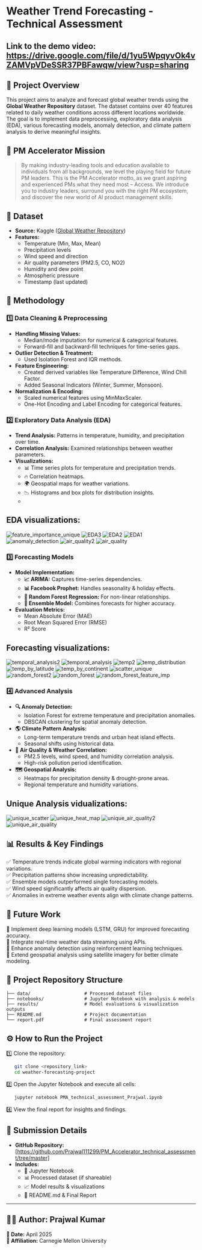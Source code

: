 # Weather Trend Forecasting - Technical Assessment

## Link to the demo video: https://drive.google.com/file/d/1yu5WpqyvOk4vZAMVpVDeSSR37PBFawqw/view?usp=sharing

## 📌 Project Overview
This project aims to analyze and forecast global weather trends using the **Global Weather Repository** dataset. The dataset contains over 40 features related to daily weather conditions across different locations worldwide. The goal is to implement data preprocessing, exploratory data analysis (EDA), various forecasting models, anomaly detection, and climate pattern analysis to derive meaningful insights.

## 🚀 PM Accelerator Mission
> By making industry-leading tools and education available to individuals from all backgrounds, we level the playing field for future PM leaders. This is the PM Accelerator motto, as we grant aspiring and experienced PMs what they need most – Access. We introduce you to industry leaders, surround you with the right PM ecosystem, and discover the new world of AI product management skills.

## 📂 Dataset
- **Source:** Kaggle ([Global Weather Repository](https://www.kaggle.com/datasets/nelgiriyewithana/global-weather-repository/code))
- **Features:**
  - Temperature (Min, Max, Mean)
  - Precipitation levels
  - Wind speed and direction
  - Air quality parameters (PM2.5, CO, NO2)
  - Humidity and dew point
  - Atmospheric pressure
  - Timestamp (last updated)

## 🔬 Methodology
### 1️⃣ Data Cleaning & Preprocessing
- **Handling Missing Values:**
  - Median/mode imputation for numerical & categorical features.
  - Forward-fill and backward-fill techniques for time-series gaps.
- **Outlier Detection & Treatment:**
  - Used Isolation Forest and IQR methods.
- **Feature Engineering:**
  - Created derived variables like Temperature Difference, Wind Chill Factor.
  - Added Seasonal Indicators (Winter, Summer, Monsoon).
- **Normalization & Encoding:**
  - Scaled numerical features using MinMaxScaler.
  - One-Hot Encoding and Label Encoding for categorical features.

### 2️⃣ Exploratory Data Analysis (EDA)
- **Trend Analysis:** Patterns in temperature, humidity, and precipitation over time.
- **Correlation Analysis:** Examined relationships between weather parameters.
- **Visualizations:**
  - 📊 Time series plots for temperature and precipitation trends.
  - 🔥 Correlation heatmaps.
  - 🌍 Geospatial maps for weather variations.
  - 📉 Histograms and box plots for distribution insights.
  - 
## EDA visualizations:

![feature_importance_unique](https://github.com/user-attachments/assets/8fb49f66-ffe7-4719-8b5e-020b1d328b98)
![EDA3](https://github.com/user-attachments/assets/e3a9a7b5-ae23-40da-ba27-14516fc7d4ef)
![EDA2](https://github.com/user-attachments/assets/86a6dd79-f540-43ff-af7e-b605499fd59d)
![EDA1](https://github.com/user-attachments/assets/40bcdc47-8005-456c-b9c4-287a07fa7fa3)
![anomaly_detection](https://github.com/user-attachments/assets/fcfc408f-67ba-4ac1-8530-4faf5921c45c)
![air_quality2](https://github.com/user-attachments/assets/e9b104c0-60f7-45c3-9698-0c680d29177f)
![air_quality](https://github.com/user-attachments/assets/7cb2762f-2161-45d9-9954-081f122de8d9)


### 3️⃣ Forecasting Models
- **Model Implementation:**
  - **📈 ARIMA:** Captures time-series dependencies.
  - **📊 Facebook Prophet:** Handles seasonality & holiday effects.
  - **🌳 Random Forest Regression:** For non-linear relationships.
  - **🤖 Ensemble Model:** Combines forecasts for higher accuracy.
- **Evaluation Metrics:**
  - Mean Absolute Error (MAE)
  - Root Mean Squared Error (RMSE)
  - R² Score
 
## Forecasting visualizations:

![temporal_analysis2](https://github.com/user-attachments/assets/8ec255f8-fd0d-4af0-b5b7-bf1c76fb0f5c)
![temporal_analysis](https://github.com/user-attachments/assets/8768a192-e63c-4533-96ec-6c963ae6b114)
![temp2](https://github.com/user-attachments/assets/1d1110da-4416-44b3-8f23-70fe8a4e0350)
![temp_distribution](https://github.com/user-attachments/assets/d776d744-58be-4dcf-87d5-2e4786de20b9)
![temp_by_latitude](https://github.com/user-attachments/assets/715921ae-ad8d-47b7-a8c9-bbcd5468d6ff)
![temp_by_continent](https://github.com/user-attachments/assets/e44b6c23-bbb6-4ceb-b7ac-3c4a6b40a578)
![scatter_unique](https://github.com/user-attachments/assets/62268f4c-2a64-4f6e-85bf-c888f39584b9)
![random_forest2](https://github.com/user-attachments/assets/2259cf1e-a713-4539-b69a-ea05039f1206)
![random_forest](https://github.com/user-attachments/assets/7501dcb1-13bb-4a11-8fff-748c445575be)
![random_forest_feature_imp](https://github.com/user-attachments/assets/93295a73-fa69-4a33-a8b1-6fbf9b521858)


### 4️⃣ Advanced Analysis
- **🔍 Anomaly Detection:**
  - Isolation Forest for extreme temperature and precipitation anomalies.
  - DBSCAN clustering for spatial anomaly detection.
- **🌎 Climate Pattern Analysis:**
  - Long-term temperature trends and urban heat island effects.
  - Seasonal shifts using historical data.
- **💨 Air Quality & Weather Correlation:**
  - PM2.5 levels, wind speed, and humidity correlation analysis.
  - High-risk pollution period identification.
- **🗺️ Geospatial Analysis:**
  - Heatmaps for precipitation density & drought-prone areas.
  - Regional temperature and humidity variations.
 
## Unique Analysis vidualizations:

![unique_scatter](https://github.com/user-attachments/assets/6340843e-5042-45b8-a93c-222f4038cd0c)
![unique_heat_map](https://github.com/user-attachments/assets/e33860ad-d72f-48dc-be12-bc3812c94cf7)
![unique_air_quality2](https://github.com/user-attachments/assets/7fc998e2-482b-4968-b45e-c750e6b23a04)
![unique_air_quality](https://github.com/user-attachments/assets/a7fd4ae5-aae8-4c28-9bc8-08487fc7620c)



## 📊 Results & Key Findings
✅ Temperature trends indicate global warming indicators with regional variations.  
✅ Precipitation patterns show increasing unpredictability.  
✅ Ensemble models outperformed single forecasting models.  
✅ Wind speed significantly affects air quality dispersion.  
✅ Anomalies in extreme weather events align with climate change patterns.  

## 🔮 Future Work
🔹 Implement deep learning models (LSTM, GRU) for improved forecasting accuracy.  
🔹 Integrate real-time weather data streaming using APIs.  
🔹 Enhance anomaly detection using reinforcement learning techniques.  
🔹 Extend geospatial analysis using satellite imagery for better climate modeling.  

## 📁 Project Repository Structure
```
├── data/                    # Processed dataset files
├── notebooks/               # Jupyter Notebook with analysis & models
├── results/                 # Model evaluations & visualization outputs
├── README.md                # Project documentation
└── report.pdf               # Final assessment report
```

## ⚙️ How to Run the Project
1️⃣ Clone the repository:
```sh
   git clone <repository_link>
   cd weather-forecasting-project
```
2️⃣  Open the Jupyter Notebook and execute all cells:
```sh
   jupyter notebook PMA_technical_assessment_Prajwal.ipynb
```
4️⃣ View the final report for insights and findings.

## 📌 Submission Details
- **GitHub Repository:** [https://github.com/Prajwal111299/PM_Accelerator_technical_assessment/tree/master]
- **Includes:**
  - 📜 Jupyter Notebook
  - 📊 Processed dataset (if shareable)
  - 📈 Model results & visualizations
  - 📄 README.md & Final Report

---

## 👨‍💻 Author: **Prajwal Kumar**  
**📅 Date:** April 2025  
**🏫 Affiliation:** Carnegie Mellon University  

